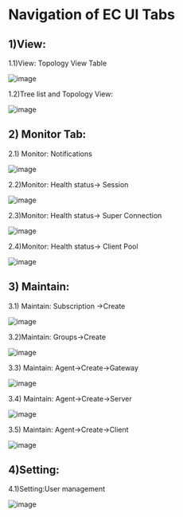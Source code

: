 
# Navigation of EC UI Tabs

## 1)View:

1.1)View: Topology View Table

![image](https://user-images.githubusercontent.com/76679290/109606751-18944300-7b4d-11eb-9430-6305da6b2144.png)

1.2)Tree list and Topology View: 

![image](https://user-images.githubusercontent.com/76679290/109606792-29dd4f80-7b4d-11eb-95ed-b146aa9c81ab.png)


## 2) Monitor Tab:

2.1)	Monitor: Notifications

![image](https://user-images.githubusercontent.com/76679290/109606133-37460a00-7b4c-11eb-9e9e-6d957987af85.png)

2.2)Monitor: Health status-> Session

![image](https://user-images.githubusercontent.com/76679290/109606170-45942600-7b4c-11eb-841d-a57c071629cf.png)

2.3)Monitor: Health status-> Super Connection

![image](https://user-images.githubusercontent.com/76679290/109606212-55136f00-7b4c-11eb-8cbf-74ecf4547a39.png)

2.4)Monitor: Health status-> Client Pool

![image](https://user-images.githubusercontent.com/76679290/109606257-68263f00-7b4c-11eb-9a05-a58e08137a09.png)


## 3) Maintain:

3.1) Maintain: Subscription ->Create

![image](https://user-images.githubusercontent.com/76679290/109606375-9572ed00-7b4c-11eb-804c-316cd4b842f5.png)

3.2)Maintain: Groups->Create

![image](https://user-images.githubusercontent.com/76679290/109606430-ade30780-7b4c-11eb-9733-202250a548f4.png)

3.3) Maintain: Agent->Create->Gateway

![image](https://user-images.githubusercontent.com/76679290/109606563-d965f200-7b4c-11eb-92b4-1b1c4fb698a2.png)

3.4) Maintain: Agent->Create->Server

![image](https://user-images.githubusercontent.com/76679290/109606616-e71b7780-7b4c-11eb-8a7c-c16e35ef8a39.png)

3.5) Maintain: Agent->Create->Client

![image](https://user-images.githubusercontent.com/76679290/109606659-f69ac080-7b4c-11eb-92c7-9c4e5202a4c6.png)


## 4)Setting:

4.1)Setting:User management

![image](https://user-images.githubusercontent.com/76679290/109607024-8c365000-7b4d-11eb-9e07-e3350d3b4162.png)





